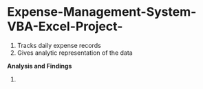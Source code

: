 # Expense-Management-System-VBA-Excel-Project-
1. Tracks daily expense records 
2. Gives analytic representation of the data

**Analysis and Findings**

1. 
